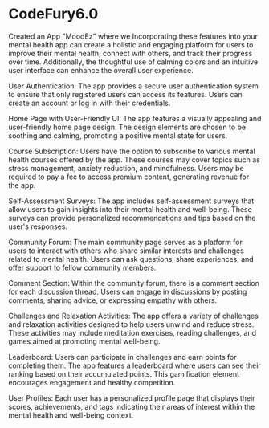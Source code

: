 # CodeFury6.0
Created an App "MoodEz" where we Incorporating these features into your mental health app can create a holistic and engaging platform for users to improve their mental health, connect with others, and track their progress over time. Additionally, the thoughtful use of calming colors and an intuitive user interface can enhance the overall user experience.

User Authentication: The app provides a secure user authentication system to ensure that only registered users can access its features. Users can create an account or log in with their credentials.

Home Page with User-Friendly UI: The app features a visually appealing and user-friendly home page design. The design elements are chosen to be soothing and calming, promoting a positive mental state for users.

Course Subscription: Users have the option to subscribe to various mental health courses offered by the app. These courses may cover topics such as stress management, anxiety reduction, and mindfulness. Users may be required to pay a fee to access premium content, generating revenue for the app.

Self-Assessment Surveys: The app includes self-assessment surveys that allow users to gain insights into their mental health and well-being. These surveys can provide personalized recommendations and tips based on the user's responses.

Community Forum: The main community page serves as a platform for users to interact with others who share similar interests and challenges related to mental health. Users can ask questions, share experiences, and offer support to fellow community members.

Comment Section: Within the community forum, there is a comment section for each discussion thread. Users can engage in discussions by posting comments, sharing advice, or expressing empathy with others.

Challenges and Relaxation Activities: The app offers a variety of challenges and relaxation activities designed to help users unwind and reduce stress. These activities may include meditation exercises, reading challenges, and games aimed at promoting mental well-being.

Leaderboard: Users can participate in challenges and earn points for completing them. The app features a leaderboard where users can see their ranking based on their accumulated points. This gamification element encourages engagement and healthy competition.

User Profiles: Each user has a personalized profile page that displays their scores, achievements, and tags indicating their areas of interest within the mental health and well-being context.

